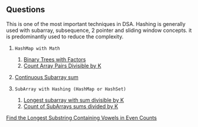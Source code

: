 ## Questions


This is one of the most important techniques in DSA.
Hashing is generally used with subarray, subsequence, 2 pointer and sliding window concepts.
it is predominantly used to reduce the complexity.


1. `HashMap with Math`

   1. [Binary Trees with Factors](https://leetcode.com/problems/binary-trees-with-factors/)
   2. [Count Array Pairs Divisible by K](https://leetcode.com/problems/count-array-pairs-divisible-by-k/)




1. [Continuous Subarray sum](https://leetcode.com/problems/continuous-subarray-sum/)

1. `SubArray with Hashing (HashMap or HashSet)`
     1. [Longest subarray with sum divisible by K](https://www.geeksforgeeks.org/problems/longest-subarray-with-sum-divisible-by-k1259/1)
     2. [Count of SubArrays sums divided by K ](https://www.geeksforgeeks.org/problems/sub-array-sum-divisible-by-k2617/1)

[Find the Longest Substring Containing Vowels in Even Counts](https://leetcode.com/problems/find-the-longest-substring-containing-vowels-in-even-counts/description/)
